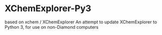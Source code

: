 # XChemExplorer-Py3
based on xchem / XChemExplorer
An attempt to update XChemExplorer to Python 3, for use on non-Diamond computers
